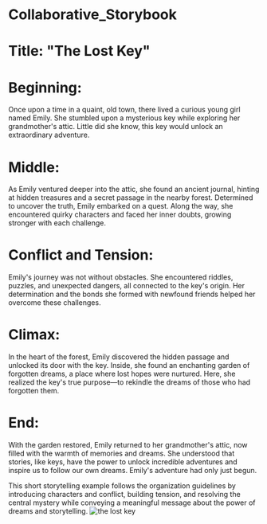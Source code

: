 # Collaborative_Storybook
# Title: "The Lost Key"

# Beginning:
Once upon a time in a quaint, old town, there lived a curious young girl named Emily. She stumbled upon a mysterious key while exploring her grandmother's attic. Little did she know, this key would unlock an extraordinary adventure.

# Middle:
As Emily ventured deeper into the attic, she found an ancient journal, hinting at hidden treasures and a secret passage in the nearby forest. Determined to uncover the truth, Emily embarked on a quest. Along the way, she encountered quirky characters and faced her inner doubts, growing stronger with each challenge.

# Conflict and Tension:
Emily's journey was not without obstacles. She encountered riddles, puzzles, and unexpected dangers, all connected to the key's origin. Her determination and the bonds she formed with newfound friends helped her overcome these challenges.

# Climax:
In the heart of the forest, Emily discovered the hidden passage and unlocked its door with the key. Inside, she found an enchanting garden of forgotten dreams, a place where lost hopes were nurtured. Here, she realized the key's true purpose—to rekindle the dreams of those who had forgotten them.

# End:
With the garden restored, Emily returned to her grandmother's attic, now filled with the warmth of memories and dreams. She understood that stories, like keys, have the power to unlock incredible adventures and inspire us to follow our own dreams. Emily's adventure had only just begun.

This short storytelling example follows the organization guidelines by introducing characters and conflict, building tension, and resolving the central mystery while conveying a meaningful message about the power of dreams and storytelling.
![the lost key](https://github.com/BeSingular-Team/Collaborative_Storybook/assets/144653797/046c3730-88a6-4203-bc0c-2ba2a3776bb6)
